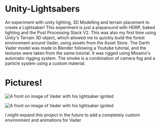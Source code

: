 # Unity-Lightsabers
An experiment with unity lighting, 3D Modelling and terrain placement to create a Lightsaber! This experiment is just a playaround with HDRP, baked lighting and the Post Processing Stack V2. This was also my first time using Unity's Terrain 3D object, which allowed me to quickly build the forest environment around Vader, using assets from the Asset Store. The Darth Vader model was made in Blender following a Youtube tutorial, and the textures were taken from the same tutorial. It was rigged using Mixamo's automatic rigging system. The smoke is a combination of camera fog and a particle system using a custom material.
# Pictures!

![A front on image of Vader with his lightsaber ignited](http://www.tomdotscott.com/images/Github/Vader/Vader1.png)

![A front on image of Vader with his lightsaber ignited](http://www.tomdotscott.com/images/Github/Vader/Vader2.png)

I might expand this project in the future to add a completely custom environment and animations for Vader
